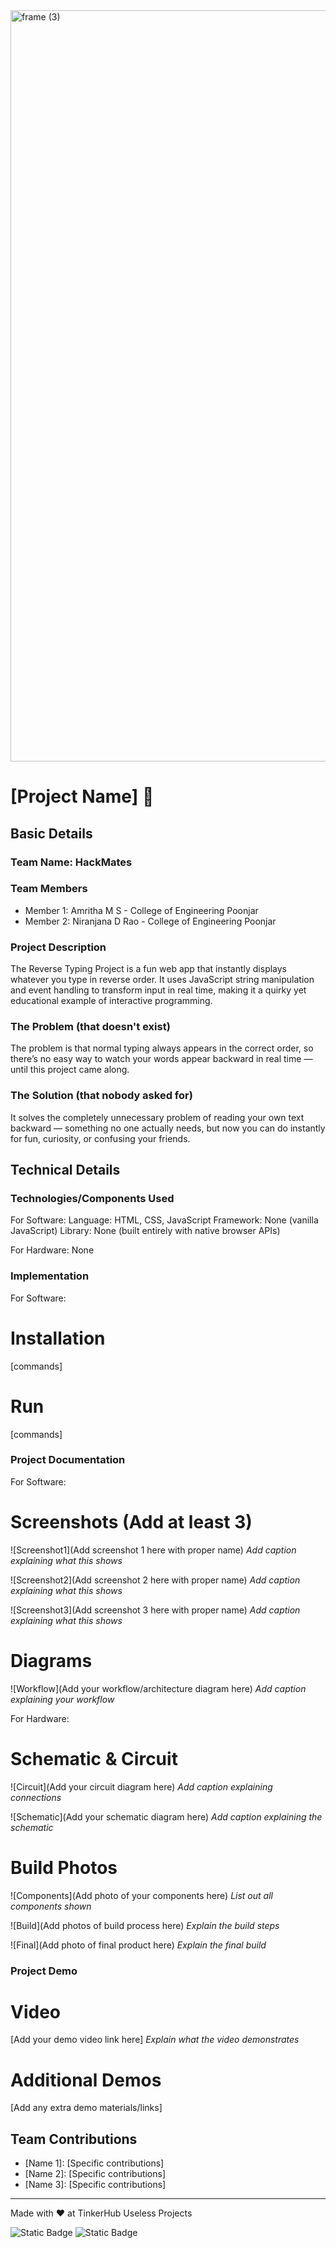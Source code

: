 <img width="3188" height="1202" alt="frame (3)" src="https://github.com/user-attachments/assets/517ad8e9-ad22-457d-9538-a9e62d137cd7" />


# [Project Name] 🎯


## Basic Details
### Team Name: HackMates


### Team Members
- Member 1: Amritha M S - College of Engineering Poonjar
- Member 2: Niranjana D Rao - College of Engineering Poonjar

### Project Description
The Reverse Typing Project is a fun web app that instantly displays whatever you type in reverse order. It uses JavaScript string manipulation and event handling to transform input in real time, making it a quirky yet educational example of interactive programming.

### The Problem (that doesn't exist)
The problem is that normal typing always appears in the correct order, so there’s no easy way to watch your words appear backward in real time — until this project came along.

### The Solution (that nobody asked for)
It solves the completely unnecessary problem of reading your own text backward — something no one actually needs, but now you can do instantly for fun, curiosity, or confusing your friends.

## Technical Details
### Technologies/Components Used
For Software:
Language: HTML, CSS, JavaScript
Framework: None (vanilla JavaScript)
Library: None (built entirely with native browser APIs)

For Hardware:
None

### Implementation
For Software:
# Installation
[commands]

# Run
[commands]

### Project Documentation
For Software:

# Screenshots (Add at least 3)
![Screenshot1](Add screenshot 1 here with proper name)
*Add caption explaining what this shows*

![Screenshot2](Add screenshot 2 here with proper name)
*Add caption explaining what this shows*

![Screenshot3](Add screenshot 3 here with proper name)
*Add caption explaining what this shows*

# Diagrams
![Workflow](Add your workflow/architecture diagram here)
*Add caption explaining your workflow*

For Hardware:

# Schematic & Circuit
![Circuit](Add your circuit diagram here)
*Add caption explaining connections*

![Schematic](Add your schematic diagram here)
*Add caption explaining the schematic*

# Build Photos
![Components](Add photo of your components here)
*List out all components shown*

![Build](Add photos of build process here)
*Explain the build steps*

![Final](Add photo of final product here)
*Explain the final build*

### Project Demo
# Video
[Add your demo video link here]
*Explain what the video demonstrates*

# Additional Demos
[Add any extra demo materials/links]

## Team Contributions
- [Name 1]: [Specific contributions]
- [Name 2]: [Specific contributions]
- [Name 3]: [Specific contributions]

---
Made with ❤️ at TinkerHub Useless Projects 

![Static Badge](https://img.shields.io/badge/TinkerHub-24?color=%23000000&link=https%3A%2F%2Fwww.tinkerhub.org%2F)
![Static Badge](https://img.shields.io/badge/UselessProjects--25-25?link=https%3A%2F%2Fwww.tinkerhub.org%2Fevents%2FQ2Q1TQKX6Q%2FUseless%2520Projects)




